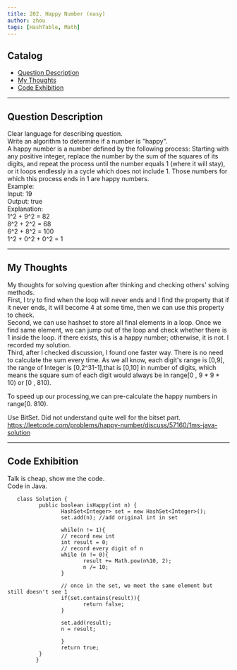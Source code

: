 ```yaml
---
title: 202. Happy Number (easy)        
author: zhou      
tags: [HashTable, Math]        
---
```


       

## Catalog  
+ [Question Description](#partI)
+ [My Thoughts](#partII)
+ [Code Exhibition](#partIII)

----------------------------------

## Question Description
Clear language for describing question.    
Write an algorithm to determine if a number is "happy".   
A happy number is a number defined by the following process: Starting with any positive integer, replace the number by the sum of the squares of its digits, and repeat the process until the number equals 1 (where it will stay), or it loops endlessly in a cycle which does not include 1. Those numbers for which this process ends in 1 are happy numbers.    
Example:    
Input: 19   
Output: true   
Explanation:    
1^2 + 9^2 = 82   
8^2 + 2^2 = 68   
6^2 + 8^2 = 100   
1^2 + 0^2 + 0^2 = 1     


----------------------------------

## My Thoughts
My thoughts for solving question after thinking and checking others' solving methods.        
First, I try to find when the loop will never ends and I find the property that if it never ends, it will become 4 at some time, then we can use this property to check.   
Second, we can use hashset to store all final elements in a loop. Once we find same element, we can jump out of the loop and check whether there is 1 inside the loop. if there exists, this is a happy number; otherwise, it is not. I recorded my solution.   
Third, after I checked discussion, I found one faster way. There is no need to calculate the sum every time. As we all know, each digit's range is [0,9], the range of Integer is [0,2^31-1],that is [0,10] in number of digits, which means the square sum of each digit would always be in range[0 , 9 * 9 * 10) or [0 , 810).

To speed up our processing,we can pre-calculate the happy numbers in range[0. 810). 

Use BitSet. Did not understand quite well for the bitset part. https://leetcode.com/problems/happy-number/discuss/57160/1ms-java-solution    

----------------------------------

## Code Exhibition
Talk is cheap, show me the code.    
Code in Java.     

       class Solution {
              public boolean isHappy(int n) {
                     HashSet<Integer> set = new HashSet<Integer>();
                     set.add(n); //add original int in set
        
                     while(n != 1){
                     // record new int
                     int result = 0;
                     // record every digit of n
                     while (n != 0){
                            result += Math.pow(n%10, 2);
                            n /= 10; 
                     }
            
                     // once in the set, we meet the same element but still doesn't see 1
                     if(set.contains(result)){
                            return false;   
                     }
            
                     set.add(result);
                     n = result;
            
                     }
                     return true;
              }
             }




